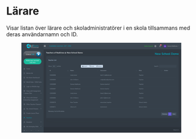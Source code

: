 # Lärare

Visar listan över lärare och skoladministratörer i en skola tillsammans med deras användarnamn och ID.

<figure><img src="../.gitbook/assets/image (9).png" alt=""><figcaption></figcaption></figure>
